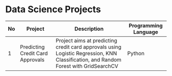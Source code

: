 # Data Science Projects



| No | Project | Description | Programming Language |
| --- | --- | --- | --- |
| 1 | Predicting Credit Card Approvals | Project aims at predicting credit card approvals using Logistic Regression, KNN Classification, and Random Forest with GridSearchCV | Python |

